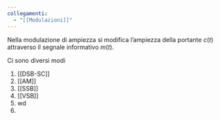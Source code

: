 ```yaml
---
collegamenti:
  - "[[Modulazioni]]"
---
```

Nella modulazione di ampiezza si modifica l’ampiezza della portante $c(t)$ attraverso il segnale informativo $m(t)$.

Ci sono diversi modi
1) [[DSB-SC]]
2) [[AM]]
3) [[SSB]]
4) [[VSB]]
5) wd
6) 
